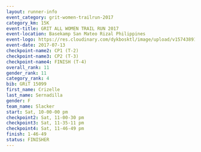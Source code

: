 ```yaml
---
layout: runner-info 
event_category: grit-women-trailrun-2017 
category_km: 15K 
event-title: GRIT ALL WOMEN TRAIL RUN 2017 
event-location: Basekamp San Mateo Rizal Philippines 
event-logo: https://res.cloudinary.com/dykbosktl/image/upload/v1574389137/Logo/a04c0-grit-logo_yxzsau.png 
event-date: 2017-07-13 
checkpoint-name2: CP1 (T-2) 
checkpoint-name3: CP2 (T-3) 
checkpoint-name4: FINISH (T-4) 
overall_rank: 11
gender_rank: 11
category_rank: 4
bib: GRiT 15099
first_name: Crizelle
last_name: Sernadilla
gender: F
team_name: Slacker
start: Sat, 10-00-00 pm
checkpoint2: Sat, 11-00-30 pm
checkpoint3: Sat, 11-35-11 pm
checkpoint4: Sat, 11-46-49 pm
finish: 1-46-49
status: FINISHER
---
```

